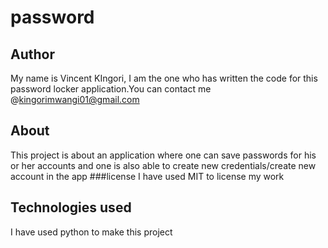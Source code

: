 # password
## Author
My name is Vincent KIngori, I am the one who has written the code for this password locker application.You can contact me @kingorimwangi01@gmail.com
## About
This project is about an application where one can save passwords for his or her accounts and one is also able to create new credentials/create new account in the app
###license
I have used MIT to license my work
## Technologies used
I have used python to make this project
